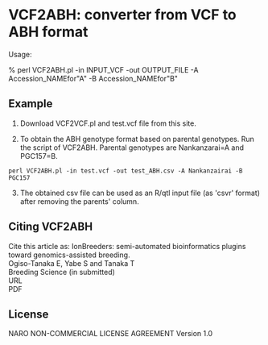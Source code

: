 # VCF2ABH: converter from VCF to ABH format 

Usage:

% perl VCF2ABH.pl -in INPUT_VCF -out OUTPUT_FILE -A Accession_NAMEfor"A" -B Accession_NAMEfor"B" 


## Example

1. Download VCF2VCF.pl and test.vcf file from this site.

2. To obtain the ABH genotype format based on parental genotypes. Run the script of VCF2ABH. Parental genotypes are Nankanzarai=A and PGC157=B.

```
perl VCF2ABH.pl -in test.vcf -out test_ABH.csv -A Nankanzairai -B PGC157
```

3. The obtained csv file can be used as an R/qtl input file (as 'csvr' format) after removing the parents' column.


## Citing VCF2ABH
Cite this article as:  IonBreeders: semi-automated bioinformatics plugins toward genomics-assisted breeding.   
Ogiso-Tanaka E, Yabe S and Tanaka T  
Breeding Science (in submitted)  
URL    
PDF  


## License
NARO NON-COMMERCIAL LICENSE AGREEMENT Version 1.0
